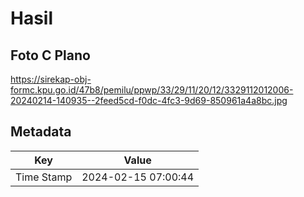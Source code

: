 # Hasil

## Foto C Plano

https://sirekap-obj-formc.kpu.go.id/47b8/pemilu/ppwp/33/29/11/20/12/3329112012006-20240214-140935--2feed5cd-f0dc-4fc3-9d69-850961a4a8bc.jpg


## Metadata

| Key        | Value               |
| ---------- | ------------------- |
| Time Stamp | 2024-02-15 07:00:44 |



